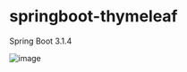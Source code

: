 # springboot-thymeleaf
Spring Boot 3.1.4

![image](https://github.com/srss-pocs/springboot-thymeleaf/assets/145287517/e6abf536-ac9d-4353-a287-50db929f0fe0)
